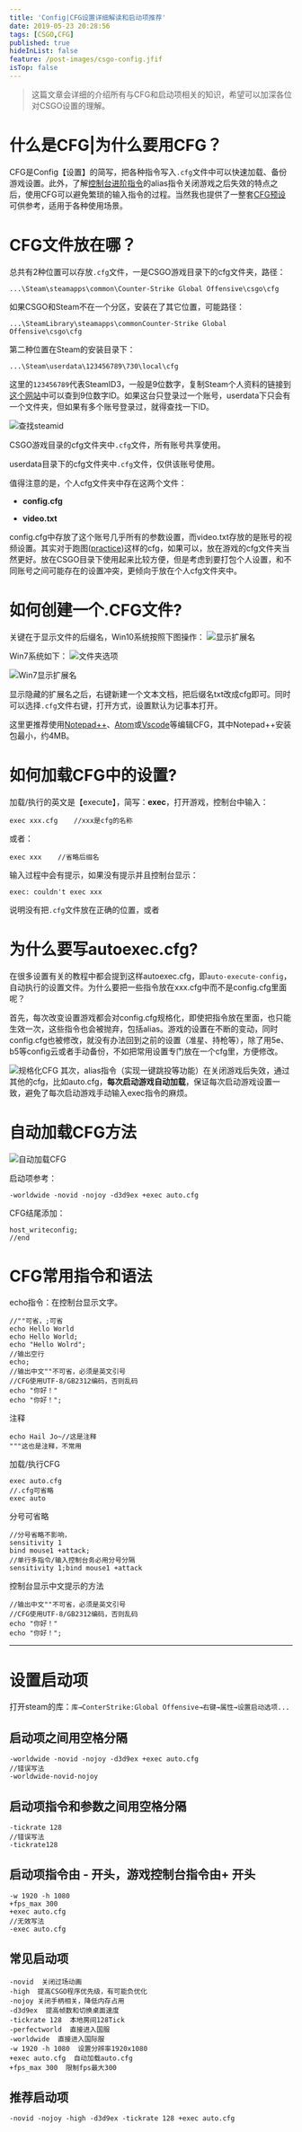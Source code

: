 ```yaml
---
title: 'Config|CFG设置详细解读和启动项推荐'
date: 2019-05-23 20:28:56
tags: [CSGO,CFG]
published: true
hideInList: false
feature: /post-images/csgo-config.jfif
isTop: false
---
```

> 这篇文章会详细的介绍所有与CFG和启动项相关的知识，希望可以加深各位对CSGO设置的理解。
<!--more-->
# 什么是CFG|为什么要用CFG？

CFG是Config【设置】的简写，把各种指令写入`.cfg`文件中可以快速加载、备份游戏设置。此外，了解[控制台进阶指令](https://purple-csgo.github.io/csgo/advancedcommand.html)的alias指令关闭游戏之后失效的特点之后，使用CFG可以避免繁琐的输入指令的过程。当然我也提供了一整套[CFG预设](https://github.com/Purple-CSGO/Cfg-Preset-By-Purp1e)可供参考，适用于各种使用场景。

# CFG文件放在哪？

总共有2种位置可以存放`.cfg`文件，一是CSGO游戏目录下的cfg文件夹，路径：

```
...\Steam\steamapps\common\Counter-Strike Global Offensive\csgo\cfg
```

如果CSGO和Steam不在一个分区，安装在了其它位置，可能路径：

```
...\SteamLibrary\steamapps\commonCounter-Strike Global Offensive\csgo\cfg
```

第二种位置在Steam的安装目录下：

```
...\Steam\userdata\123456789\730\local\cfg
```

这里的`123456789`代表SteamID3，一般是9位数字，复制Steam个人资料的链接到[这个网站](https://steamid.io/)中可以查到9位数字ID。如果这台只登录过一个账号，userdata下只会有一个文件夹，但如果有多个账号登录过，就得查找一下ID。

![查找steamid](https://eeudn8.coding-pages.com/post-images/1581235364767.png)

CSGO游戏目录的cfg文件夹中`.cfg`文件，所有账号共享使用。

userdata目录下的cfg文件夹中`.cfg`文件，仅供该账号使用。

值得注意的是，个人cfg文件夹中存在这两个文件：

- **config.cfg**

+ **video.txt**

config.cfg中存放了这个账号几乎所有的参数设置，而video.txt存放的是账号的视频设置。其实对于跑图([practice](https://github.com/Purple-CSGO/Cfg-Preset-By-Purp1e/blob/master/practice.cfg))这样的cfg，如果可以，放在游戏的cfg文件夹当然更好。放在CSGO目录下使用起来比较方便，但是考虑到要打包个人设置，和不同账号之间可能存在的设置冲突，更倾向于放在个人cfg文件夹中。

# 如何创建一个.CFG文件?

关键在于显示文件的后缀名，Win10系统按照下图操作：
![显示扩展名](https://eeudn8.coding-pages.com/post-images/1581235374512.png)

Win7系统如下：
![文件夹选项](https://eeudn8.coding-pages.com/post-images/1581235379804.png)

![Win7显示扩展名](https://eeudn8.coding-pages.com/post-images/1581235383882.png)

显示隐藏的扩展名之后，右键新建一个文本文档，把后缀名txt改成cfg即可。同时可以选择`.cfg`文件右键，打开方式，设置默认为记事本打开。

这里更推荐使用[Notepad++](https://notepad-plus-plus.org/download)、[Atom](https://atom.io/)或[Vscode](https://code.visualstudio.com/)等编辑CFG，其中Notepad++安装包最小，约4MB。

# 如何加载CFG中的设置?

加载/执行的英文是【execute】，简写：**exec**，打开游戏，控制台中输入：

```
exec xxx.cfg	//xxx是cfg的名称
```

或者：

```
exec xxx	//省略后缀名
```

输入过程中会有提示，如果没有提示并且控制台显示：

```
exec: couldn't exec xxx
```

说明没有把`.cfg`文件放在正确的位置，或者

# 为什么要写autoexec.cfg?

在很多设置有关的教程中都会提到这样autoexec.cfg，即`auto-execute-config`，自动执行的设置文件。为什么要把一些指令放在xxx.cfg中而不是config.cfg里面呢？

首先，每次改变设置游戏都会对config.cfg规格化，即使把指令放在里面，也只能生效一次，这些指令也会被抛弃，包括alias。游戏的设置在不断的变动，同时config.cfg也被修改，就没有办法回到之前的设置（准星、持枪等），除了用5e、b5等config云或者手动备份，不如把常用设置专门放在一个cfg里，方便修改。

![规格化CFG](https://eeudn8.coding-pages.com/post-images/1581235389843.png)
其次，alias指令（实现一键跳投等功能）在关闭游戏后失效，通过其他的cfg，比如auto.cfg，**每次启动游戏自动加载**，保证每次启动游戏设置一致，避免了每次启动游戏手动输入exec指令的麻烦。

# 自动加载CFG方法

![自动加载CFG](https://eeudn8.coding-pages.com/post-images/1581235394917.png)

启动项参考：

```
-worldwide -novid -nojoy -d3d9ex +exec auto.cfg
```

CFG结尾添加：

```
host_writeconfig;
//end
```

# CFG常用指令和语法

echo指令：在控制台显示文字。

```
//""可省，;可省
echo Hello World
echo Hello World;
echo "Hello Wolrd";
//输出空行
echo;
//输出中文""不可省，必须是英文引号
//CFG使用UTF-8/GB2312编码，否则乱码
echo "你好！"
echo "你好！";
```

注释

```
echo Hail Jo~//这是注释
"""这也是注释，不常用
```

加载/执行CFG

```
exec auto.cfg
//.cfg可省略
exec auto
```

分号可省略

```
//分号省略不影响，
sensitivity 1
bind mouse1 +attack;
//单行多指令/输入控制台务必用分号分隔
sensitivity 1;bind mouse1 +attack
```

控制台显示中文提示的方法

```
//输出中文""不可省，必须是英文引号
//CFG使用UTF-8/GB2312编码，否则乱码
echo "你好！"
echo "你好！";
```

-- --

# 设置启动项

打开steam的库：`库→ConterStrike:Global Offensive→右键→属性→设置启动选项...`

## 启动项之间用空格分隔

```
-worldwide -novid -nojoy -d3d9ex +exec auto.cfg
//错误写法
-worldwide-novid-nojoy
```

## 启动项指令和参数之间用空格分隔

```
-tickrate 128
//错误写法
-tickrate128
```

## 启动项指令由 - 开头，游戏控制台指令由+ 开头

```
-w 1920 -h 1080
+fps_max 300
+exec auto.cfg
//无效写法
-exec auto.cfg
```

## 常见启动项

```
-novid  关闭过场动画
-high  提高CSGO程序优先级，有可能负优化
-nojoy 关闭手柄相关，降低内存占用
-d3d9ex  提高帧数和切换桌面速度
-tickrate 128  本地房间128Tick
-perfectworld  直接进入国服
-worldwide  直接进入国际服
-w 1920 -h 1080  设置分辨率1920x1080
+exec auto.cfg  自动加载auto.cfg
+fps_max 300  限制fps最大300
```

## 推荐启动项

```
-novid -nojoy -high -d3d9ex -tickrate 128 +exec auto.cfg
```


